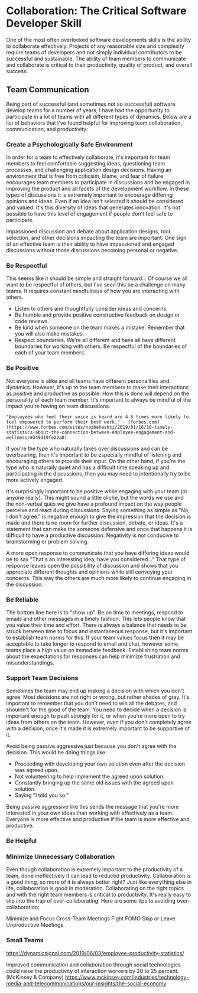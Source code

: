 # Collaboration: The Critical Software Developer Skill

One of the most often overlooked software developments skills is the ability to collaborate effectively.  Projects of any reasonable size and complexity require teams of developers and not simply individual contributors to be successful and sustainable.  The ability of team members to communicate and collaborate is critical to their productivity, quality of product, and overall success.

## Team Communication
Being part of successful (and sometimes not so successful) software develop teams for a number of years, I have had the opportunity to participate in a lot of teams with all different types of dynamics.   Below are a list of behaviors that I've found helpful for improving team collaboration, communication, and productivity:

### Create a Psychologically Safe Environment
In order for a team to effectively collaborate, it's important for team members to feel comfortable suggesting ideas, questioning team processes, and challenging application design decisions.  Having an environment that is free from criticism, blame, and fear of failure encourages team members to participate in discussions and be engaged in improving the product and all facets of the development workflow.  In these types of discussions it is extremely important to encourage differing opinions and ideas.  Even if an idea isn't selected it should be considered and valued.  It's this diversity of ideas that generates innovation.  It's not possible to have this level of engagement if people don't feel safe to participate.

Impassioned discussion and debate about application designs, tool selection, and other decisions impacting the team are important.  One sign of an effective team is their ability to have impassioned and engaged discussions without those discussions becoming personal or negative.  

### Be Respectful
This seems like it should be simple and straight forward...  Of course we all want to be respectful of others, but I've seen this be a challenge on many teams.  It requires constant mindfulness of how you are interacting with others.  
- Listen to others and thoughtfully consider ideas and concerns.
- Be humble and provide positive constructive feedback on design or code reviews.
- Be kind when someone on the team makes a mistake.  Remember that you will also make mistakes.
- Respect boundaries.  We're all different and have all have different boundaries for working with others.  Be respectful of the boundaries of each of your team members. 

### Be Positive
Not everyone is alike and all teams have different personalities and dynamics.  However, it's up to the team members to make their interactions as positive and productive as possible.  How this is done will depend on the personality of each team member.  It's important to always be mindful of the impact you're having on team discussions.  

```
"Employees who feel their voice is heard are 4.6 times more likely to feel empowered to perform their best work." - [forbes.com](https://www.forbes.com/sites/nazbeheshti/2019/01/16/10-timely-statistics-about-the-connection-between-employee-engagement-and-wellness/#349d19fe22a0)
```

If you're the type who naturally takes over discussions and can be overbearing, then it's important to be especially mindful of listening and encouraging others to provide their input.  On the other hand, if you're the type who is naturally quiet and has a difficult time speaking up and participating in the discussions, then you may need to intentionally try to be more actively engaged.

It's surprisingly important to be positive while engaging with your team (or anyone really).  This might sound a little cliche, but the words we use and the non-verbal ques we give have a profound impact on the way people perceive and react during discussions.  Saying something as simple as "No, I don't agree." is negative enough to give the impression that the decision is made and there is no room for further discussion, debate, or ideas.  It's a statement that can make the someone defensive and once that happens it is difficult to have a productive discussion.  Negativity is not conducive to brainstorming or problem solving. 

A more open response to communicate that you have differing ideas would be to say "That's an interesting idea, have you considered..."  That type of response leaves open the possibility of discussion and shows that you appreciate different thoughts and opinions while still conveying your concerns.  This way the others are much more likely to continue engaging in the discussion.

### Be Reliable
The bottom line here is to "show up".  Be on time to meetings, respond to emails and other messages in a timely fashion.  This lets people know that you value their time and effort.  There is always a balance that needs to be struck between time to focus and instantaneous response, but it's important to establish team norms for this. If your team values focus then it may be acceptable to take longer to respond to email and chat, however some teams place a high value on immediate feedback.  Establishing team norms about the expectations for responses can help minimize frustration and misunderstandings.

### Support Team Decisions
Sometimes the team may end up making a decision with which you don't agree.   Most decisions are not right or wrong, but rather shades of gray.  It's important to remember that you don't need to win all the debates, and shouldn't for the good of the team.  You need to decide when a decision is important enough to push strongly for it, or when you're more open to try ideas from others on the team. However, even if you don't completely agree with a decision, once it's made it is extremely important to be supportive of it. 

Avoid being passive aggressive just because you don't agree with the decision.  This would be doing things like:
- Proceeding with developing your own solution even after the decision was agreed upon.  
- Not volunteering to help implement the agreed upon solution.
- Constantly bringing up the same old issues with the agreed upon solution.
- Saying "I told you so."

Being passive aggressive like this sends the message that you're more interested in your own ideas than working with effectively as a team.  Everyone is more effective and productive if the team is more effective and productive.

### Be Helpful

### Minimize Unnecessary Collaboration
Even though collaboration is extremely important to the productivity of a team, done ineffectively it can lead to reduced productivity.  Collaboration is a good thing, so more of it is always better right?  Just like everything else in life, collaboration is good in moderation.  Collaborating on the right topics and with the right team members is critical to productivity.   It's really easy to slip into the trap of over-collaborating.  Here are some tips to avoiding over-collaboration:

Minimize and Focus Cross-Team Meetings
Fight FOMO
Skip or Leave Unproductive Meetings 

### Small Teams


https://dynamicsignal.com/2019/06/03/employee-productivity-statistics/

Improved communication and collaboration through social technologies could raise the productivity of interaction workers by 20 to 25 percent. (McKinsey & Company)
https://www.mckinsey.com/industries/technology-media-and-telecommunications/our-insights/the-social-economy
